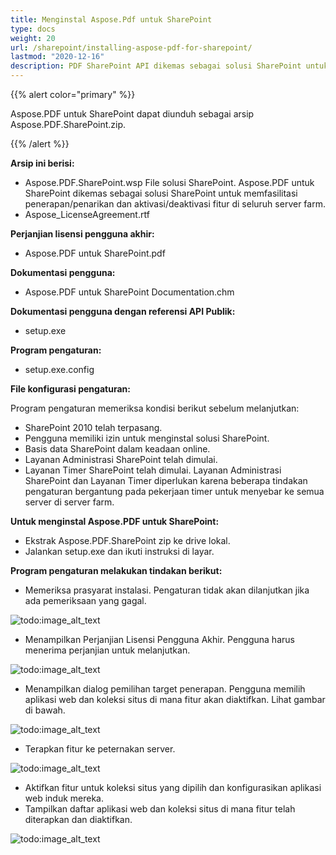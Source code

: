 ```yaml
---
title: Menginstal Aspose.Pdf untuk SharePoint
type: docs
weight: 20
url: /sharepoint/installing-aspose-pdf-for-sharepoint/
lastmod: "2020-12-16"
description: PDF SharePoint API dikemas sebagai solusi SharePoint untuk menyederhanakan penerapan server farm, penarikan, aktivasi, dan deaktivasi.
---
```


{{% alert color="primary" %}}

Aspose.PDF untuk SharePoint dapat diunduh sebagai arsip Aspose.PDF.SharePoint.zip.

{{% /alert %}}

**Arsip ini berisi:**

- Aspose.PDF.SharePoint.wsp
  File solusi SharePoint. Aspose.PDF untuk SharePoint dikemas sebagai solusi SharePoint untuk memfasilitasi penerapan/penarikan dan aktivasi/deaktivasi fitur di seluruh server farm.
- Aspose_LicenseAgreement.rtf

**Perjanjian lisensi pengguna akhir:**

- Aspose.PDF untuk SharePoint.pdf

**Dokumentasi pengguna:**

- Aspose.PDF untuk SharePoint Documentation.chm

**Dokumentasi pengguna dengan referensi API Publik:**

- setup.exe

**Program pengaturan:**

- setup.exe.config

**File konfigurasi pengaturan:**

Program pengaturan memeriksa kondisi berikut sebelum melanjutkan:

- SharePoint 2010 telah terpasang.
- Pengguna memiliki izin untuk menginstal solusi SharePoint.
- Basis data SharePoint dalam keadaan online.
- Layanan Administrasi SharePoint telah dimulai.
- Layanan Timer SharePoint telah dimulai. Layanan Administrasi SharePoint dan Layanan Timer diperlukan karena beberapa tindakan pengaturan bergantung pada pekerjaan timer untuk menyebar ke semua server di server farm.

**Untuk menginstal Aspose.PDF untuk SharePoint:**

- Ekstrak Aspose.PDF.SharePoint zip ke drive lokal.
- Jalankan setup.exe dan ikuti instruksi di layar.

**Program pengaturan melakukan tindakan berikut:**

- Memeriksa prasyarat instalasi. Pengaturan tidak akan dilanjutkan jika ada pemeriksaan yang gagal.

![todo:image_alt_text](installing-aspose-pdf-for-sharepoint_1.png)

- Menampilkan Perjanjian Lisensi Pengguna Akhir. Pengguna harus menerima perjanjian untuk melanjutkan.

![todo:image_alt_text](installing-aspose-pdf-for-sharepoint_2.png)

- Menampilkan dialog pemilihan target penerapan.
 Pengguna memilih aplikasi web dan koleksi situs di mana fitur akan diaktifkan. Lihat gambar di bawah.

![todo:image_alt_text](installing-aspose-pdf-for-sharepoint_3.png)



- Terapkan fitur ke peternakan server.

![todo:image_alt_text](installing-aspose-pdf-for-sharepoint_4.png)



- Aktifkan fitur untuk koleksi situs yang dipilih dan konfigurasikan aplikasi web induk mereka.
- Tampilkan daftar aplikasi web dan koleksi situs di mana fitur telah diterapkan dan diaktifkan.

![todo:image_alt_text](installing-aspose-pdf-for-sharepoint_5.png)